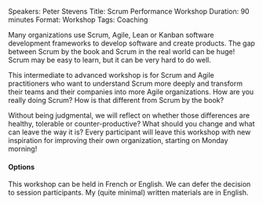 Speakers: Peter Stevens
Title: Scrum Performance Workshop
Duration: 90 minutes
Format: Workshop
Tags: Coaching

Many organizations use Scrum, Agile, Lean or Kanban software development frameworks to develop software and create products.
The gap between Scrum by the book and Scrum in the real world can be huge!
Scrum may be easy to learn, but it can be very hard to do well.

This intermediate to advanced workshop is for Scrum and Agile practitioners who want to understand Scrum more deeply and transform their teams and their companies into more Agile organizations.
How are you really doing Scrum? How is that different from Scrum by the book?

Without being judgmental, we will reflect on whether those differences are healthy, tolerable or counter-productive?
What should you change and what can leave the way it is?
Every participant will leave this workshop with new inspiration for improving their own organization, starting on Monday morning!

#### Options

This workshop can be held in French or English.
We can defer the decision to session participants.
My (quite minimal) written materials are in English.

